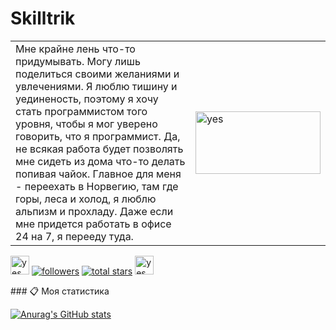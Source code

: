 # Skilltrik
<table>
    <tr>
        <td>Мне крайне лень что-то придумывать. Могу лишь поделиться своими желаниями и увлечениями. Я люблю тишину и уединеность, поэтому я хочу стать программистом того уровня, чтобы я мог уверено говорить, что я программист. Да, не всякая работа будет позволять мне сидеть из дома что-то делать попивая чайок. Главное для меня - переехать в Норвегию, там где горы, леса и холод, я люблю альпизм и прохладу. Даже если мне придется работать в офисе 24 на 7, я перееду туда.</td>
        <td><img src="https://media1.tenor.com/m/KHpTWofLUaIAAAAC/re-zero-natsuki-subaru.gif" alt="yes" width="200" height="100"></td>
    </tr>
</table>
<p aling="left" >
   <img src="https://media.tenor.com/Xrt5kXn6IzwAAAAi/rem-re-zero.gif" alt="yes" width="30" height="30">
  <a href="https://github.com/skilltrik?tab=followers">
    <img alt="followers" title="Follow me on Github" src="https://custom-icon-badges.demolab.com/github/followers/skilltrik?color=236ad3&labelColor=1155ba&style=for-the-badge&logo=person-add&label=Follow&logoColor=white"/></a>
  <a href="https://github.com/skilltrik?tab=repositories&sort=stargazers">
    <img alt="total stars" title="Total stars on GitHub" src="https://custom-icon-badges.demolab.com/github/stars/skilltrik?color=55960c&style=for-the-badge&labelColor=488207&logo=star"/></a>
  <img src="https://media.tenor.com/Xrt5kXn6IzwAAAAi/rem-re-zero.gif" alt="yes" width="30" height="30">
</p>
### 📋 Моя статистика

[![Anurag's GitHub stats](https://github-readme-stats.vercel.app/api?username=skilltrik&theme=prussian)](https://github.com/anuraghazra/github-readme-stats)
